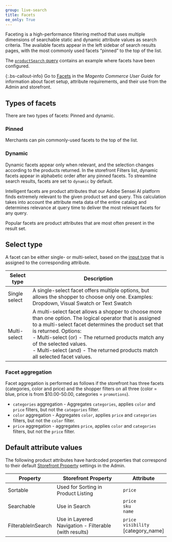 ```yaml
---
group: live-search
title: Facets
ee_only: True
---
```


Faceting is a high-performance filtering method that uses multiple dimensions of searchable static and dynamic attribute values as search criteria. The available facets appear in the left sidebar of search results pages, with the most commonly used facets “pinned” to the top of the list.

The [`productSearch` query]({{site.baseurl}}/live-search/product-search.html) contains an example where facets have been configured.

{:.bs-callout-info}
Go to [Facets](https://docs.magento.com/user-guide/live-search/facets.html) in the _Magento Commerce User Guide_ for information about facet setup, attribute requirements, and their use from the Admin and storefront.

## Types of facets

There are two types of facets: Pinned and dynamic.

### Pinned

Merchants can pin commonly-used facets to the top of the list.

### Dynamic

Dynamic facets appear only when relevant, and the selection changes according to the products returned. In the storefront Filters list, dynamic facets appear in alphabetic order after any pinned facets. To streamline search results, facets are set to `dynamic` by default.

Intelligent facets are product attributes that our Adobe Sensei AI platform finds extremely relevant to the given product set and query. This calculation takes into account the attribute meta data of the entire catalog and determines relevance at query time to deliver the most relevant facets for any query.

Popular facets are product attributes that are most often present in the result set.

## Select type

A facet can be either single- or multi-select, based on the [input type](https://docs.magento.com/user-guide/stores/attributes-input-types.html) that is assigned to the corresponding attribute.

|**Select type**|**Description**|
|---|---|
|Single select |A single-select facet offers multiple options, but allows the shopper to choose only one. Examples: Dropdown, Visual Swatch or Text Swatch|
|Multi-select| A multi-select facet allows a shopper to choose more than one option. The logical operator that is assigned to a multi-select facet determines the product set that is returned. Options: <br />- Multi-select (or) - The returned products match any of the selected values.<br />- Multi-select (and) - The returned products match all selected facet values.

### Facet aggregation

Facet aggregation is performed as follows if the storefront has three facets (categories, color and price) and the shopper filters on all three (color = blue, price is from $10.00-50.00, categories = `promotions`).

-  `categories` aggregation - Aggregates `categories`, applies `color` and `price` filters, but not the `categories` filter.
-  `color` aggregation - Aggregates `color`, applies `price` and `categories` filters, but not the `color` filter.
-  `price` aggregation - aggregates `price`, applies `color` and `categories` filters, but not the `price` filter.

## Default attribute values

The following product attributes have hardcoded properties that correspond to their default [Storefront Property](https://docs.magento.com/user-guide/stores/attributes-product.html) settings in the Admin.

|**Property**|**Storefront Property**|**Attribute**
|---|---|---|
| Sortable | Used for Sorting in Product Listing | `price`|
| Searchable | Use in Search | `price` <br />`sku`<br />`name`|
| FilterableInSearch | Use in Layered Navigation - Filterable (with results)| `price`<br />`visibility`<br />[category_name]|

